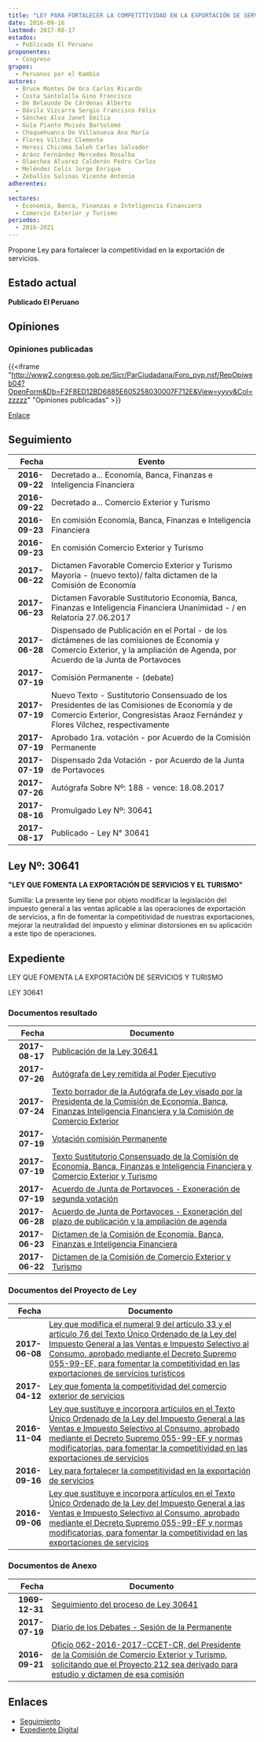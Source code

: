 ```yaml
---
title: "LEY PARA FORTALECER LA COMPETITIVIDAD EN LA EXPORTACIÓN DE SERVICIOS"
date: 2016-09-16
lastmod: 2017-08-17
estados: 
  - Publicado El Peruano
proponentes: 
  - Congreso
grupos: 
  - Peruanos por el Kambio
autores: 
  - Bruce Montes De Oca Carlos Ricardo
  - Costa Santolalla Gino Francisco
  - De Belaunde De Cárdenas Alberto
  - Dávila Vizcarra Sergio Francisco Félix
  - Sánchez Alva Janet Emilia
  - Guía Pianto Moisés Bartolomé
  - Choquehuanca De Villanueva Ana María
  - Flores Vílchez Clemente
  - Heresi Chicoma Saleh Carlos Salvador
  - Aráoz Fernández Mercedes Rosalba
  - Olaechea Álvarez Calderón Pedro Carlos
  - Meléndez Celis Jorge Enrique
  - Zeballos Salinas Vicente Antonio
adherentes: 
  - 
sectores: 
  - Economía, Banca, Finanzas e Inteligencia Financiera
  - Comercio Exterior y Turismo
periodos: 
  - 2016-2021
---
```


Propone Ley para fortalecer la competitividad en la exportación de servicios.


## Estado actual

**Publicado El Peruano**

## Opiniones

### Opiniones publicadas

{{<iframe "http://www2.congreso.gob.pe/Sicr/ParCiudadana/Foro_pvp.nsf/RepOpiweb04?OpenForm&Db=F2F8ED12BD6885E605258030007F712E&View=yyyy&Col=zzzzz" "Opiniones publicadas" >}}

[Enlace](http://www2.congreso.gob.pe/Sicr/ParCiudadana/Foro_pvp.nsf/RepOpiweb04?OpenForm&Db=F2F8ED12BD6885E605258030007F712E&View=yyyy&Col=zzzzz)

## Seguimiento

| Fecha | Evento |
|------:|--------|
| **2016-09-22** | Decretado a... Economía, Banca, Finanzas e Inteligencia Financiera|
| **2016-09-22** | Decretado a... Comercio Exterior y Turismo|
| **2016-09-23** | En comisión Economía, Banca, Finanzas e Inteligencia Financiera|
| **2016-09-23** | En comisión Comercio Exterior y Turismo|
| **2017-06-22** | Dictamen Favorable Comercio Exterior y Turismo Mayoria - (nuevo texto)/ falta dictamen de la Comisión de Economía|
| **2017-06-23** | Dictamen Favorable Sustitutorio Economía, Banca, Finanzas e Inteligencia Financiera Unanimidad - / en Relatoría 27.06.2017|
| **2017-06-28** | Dispensado de Publicación en el Portal - de los dictámenes de las comisiones de Economía y Comercio Exterior, y la ampliación de Agenda, por Acuerdo de la Junta de Portavoces|
| **2017-07-19** | Comisión Permanente - (debate)|
| **2017-07-19** | Nuevo Texto - Sustitutorio Consensuado de los Presidentes de las Comisiones de Economía y de Comercio Exterior, Congresistas Araoz Fernández y Flores Vílchez, respectivamente|
| **2017-07-19** | Aprobado 1ra. votación - por Acuerdo de la Comisión Permanente|
| **2017-07-19** | Dispensado 2da Votación - por Acuerdo de la Junta de Portavoces|
| **2017-07-26** | Autógrafa Sobre Nº: 188 - vence: 18.08.2017|
| **2017-08-16** | Promulgado Ley Nº: 30641|
| **2017-08-17** | Publicado - Ley N° 30641|

## Ley Nº: 30641

**"LEY QUE FOMENTA LA EXPORTACIÓN DE SERVICIOS Y EL TURISMO"**

Sumilla: La presente ley tiene por objeto modificar la legislación del impuesto general a las ventas aplicable a las operaciones de exportación de servicios, a fin de fomentar la competitividad de nuestras exportaciones, mejorar la neutralidad del impuesto y eliminar distorsiones en su aplicación a este tipo de operaciones.


## Expediente

LEY QUE FOMENTA LA EXPORTACIÓN DE SERVICIOS Y TURISMO

LEY 30641


### Documentos resultado

| Fecha | Documento |
|------:|--------|
| **2017-08-17** | [Publicación de la Ley 30641](http://www.leyes.congreso.gob.pe/Documentos/2016_2021/ADLP/Normas_Legales/30641-LEY.pdf) |
| **2017-07-26** | [Autógrafa de Ley remitida al Poder Ejecutivo](http://www.leyes.congreso.gob.pe/Documentos/2016_2021/ADLP/Texto_Aprobado/AU0054320170726.pdf) |
| **2017-07-24** | [Texto borrador de la Autógrafa de Ley visado por la Presidenta de la Comisión de Economía, Banca, Finanzas Inteligencia Financiera y la Comisión de Comercio Exterior](http://www.leyes.congreso.gob.pe/Documentos/2016_2021/Texto_Borrador_de_Autografa/BAU0021220170724.pdf) |
| **2017-07-19** | [Votación comisión Permanente](http://www.leyes.congreso.gob.pe/Documentos/2016_2021/Asistencia_y_Votacion/Proyectos_de_Ley/VCP021220170719.pdf) |
| **2017-07-19** | [Texto Sustitutorio Consensuado de la Comisión de Economía, Banca, Finanzas e Inteligencia Financiera y Comercio Exterior y Turismo](http://www.leyes.congreso.gob.pe/Documentos/2016_2021/Texto_Sustitutorio/Consensuado/TSC0021220170719.pdf) |
| **2017-07-19** | [Acuerdo de Junta de Portavoces - Exoneración de segunda votación](http://www.leyes.congreso.gob.pe/Documentos/2016_2021/Acuerdos/Junta_Portavoces/AJP0021220170719.pdf) |
| **2017-06-28** | [Acuerdo de Junta de Portavoces - Exoneración del plazo de publicación y la ampliación de agenda](http://www.leyes.congreso.gob.pe/Documentos/2016_2021/Acuerdos/Junta_Portavoces/AJP0021220170628.pdf) |
| **2017-06-23** | [Dictamen de la Comisión de Economía, Banca, Finanzas e Inteligencia Financiera](http://www.leyes.congreso.gob.pe/Documentos/2016_2021/Dictamenes/Proyectos_de_Ley/00543DC09MAY20170623.pdf) |
| **2017-06-22** | [Dictamen de la Comisión de Comercio Exterior y Turismo](http://www.leyes.congreso.gob.pe/Documentos/2016_2021/Dictamenes/Proyectos_de_Ley/00543DC03MAY20170622.pdf) |

### Documentos del Proyecto de Ley

| Fecha | Documento |
|------:|--------|
| **2017-06-08** | [Ley que modifica el numeral 9 del artículo 33 y el artículo 76 del Texto Único Ordenado de la Ley del Impuesto General a las Ventas e Impuesto Selectivo al Consumo, aprobado mediante el Decreto Supremo 055-99-EF, para fomentar la competitividad en las exportaciones de servicios turísticos](http://www.leyes.congreso.gob.pe/Documentos/2016_2021/Proyectos_de_Ley_y_de_Resoluciones_Legislativas/PL0148620170608.PDF) |
| **2017-04-12** | [Ley que fomenta la competitividad del comercio exterior de servicios](http://www.leyes.congreso.gob.pe/Documentos/2016_2021/Proyectos_de_Ley_y_de_Resoluciones_Legislativas/PL0121620170412.pdf) |
| **2016-11-04** | [Ley que sustituye e incorpora artículos en el Texto Único Ordenado de la Ley del Impuesto General a las Ventas e Impuesto Selectivo al Consumo, aprobado mediante el Decreto Supremo 055-99-EF y normas modificatorias, para fomentar la competitividad en las exportaciones de servicios](http://www.leyes.congreso.gob.pe/Documentos/2016_2021/Proyectos_de_Ley_y_de_Resoluciones_Legislativas/PL0054320161104.pdf) |
| **2016-09-16** | [Ley para fortalecer la competitividad en la exportación de servicios](http://www.leyes.congreso.gob.pe/Documentos/2016_2021/Proyectos_de_Ley_y_de_Resoluciones_Legislativas/PL0027120160916..pdf) |
| **2016-09-06** | [Ley que sustituye e incorpora artículos en el Texto Único Ordenado de la Ley del Impuesto General a las Ventas e Impuesto Selectivo al Consumo, aprobado mediante el Decreto Supremo 055-99-EF y normas modificatorias, para fomentar la competitividad en las exportaciones de servicios](http://www.leyes.congreso.gob.pe/Documentos/2016_2021/Proyectos_de_Ley_y_de_Resoluciones_Legislativas/PL0021220160906..pdf) |

### Documentos de Anexo

| Fecha | Documento |
|------:|--------|
| **1969-12-31** | [Seguimiento del proceso de Ley 30641](http://www.leyes.congreso.gob.pe/Documentos/2016_2021/Seguimiento_de_Proyectos_de_Ley/00212PL20180713.pdf) |
| **2017-07-19** | [Diario de los Debates - Sesión de la Permanente](http://www2.congreso.gob.pe/Sicr/DiarioDebates/Publicad.nsf/SesionesPleno/05256D6E0073DFE905258163000BD65B/$FILE/PER-2016-14.pdf) |
| **2016-09-21** | [Oficio 062-2016-2017-CCET-CR, del Presidente de la Comisión de Comercio Exterior y Turismo, solicitando que el Proyecto 212 sea derivado para estudio y dictamen de esa comisión](http://www.leyes.congreso.gob.pe/Documentos/2016_2021/Oficios/Comisiones_Ordinarias/OFICIO-062-2016-2017-CCET-CR.pdf) |

## Enlaces 

- [Seguimiento](http://www2.congreso.gob.pe/Sicr/TraDocEstProc/CLProLey2016.nsf/f7fff46988ca05b1052578e100829cc7/7d9e8c298a58a3fc052580300079d932?OpenDocument)
- [Expediente Digital](http://www2.congreso.gob.pehttp://www2.congreso.gob.pe/Sicr/TraDocEstProc/CLProLey2016.nsf/f7fff46988ca05b1052578e100829cc7/7d9e8c298a58a3fc052580300079d932?OpenDocument&Click=05257FB7005EB655.eb71d0cf91d8294e05256cdf006b5706/$Body/0.1C6C)
